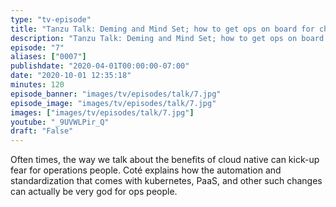```yaml
---
type: "tv-episode"
title: "Tanzu Talk: Deming and Mind Set; how to get ops on board for change"
description: "Tanzu Talk: Deming and Mind Set; how to get ops on board for change"
episode: "7"
aliases: ["0007"]
publishdate: "2020-04-01T00:00:00-07:00"
date: "2020-10-01 12:35:18"
minutes: 120
episode_banner: "images/tv/episodes/talk/7.jpg"
episode_image: "images/tv/episodes/talk/7.jpg"
images: ["images/tv/episodes/talk/7.jpg"]
youtube: "_9UVWLPir_Q"
draft: "False"
---
```


Often times, the way we talk about the benefits of cloud native can kick-up fear for operations people. Coté explains how the automation and standardization that comes with kubernetes, PaaS, and other such changes can actually be very god for ops people.